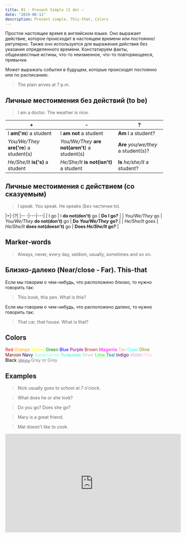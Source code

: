 ```yaml
---
title: 01 - Present Simple (I do) ✓
date: "2019-06-11"
description: Present simple, This-that, Colors
---
```


Простое настоящее время в английском языке. Оно выражает действие, которое происходит в настоящем времени или постоянно/регулярно. Также оно используется для выражения действия без указания определенного времени. Констатируем факты, общеизвестные истины, что-то неизменное, что-то повторяющееся, привычки.

Может выражать события в будущем, которые происходят постоянно или по расписанию.
> The plain arives at 7 p.m.

## Личные местоимения без действий (to be)
>I am a doctor. The weather is nice.

|+|-|?| 
|---|---|---|
| I **am('m**) a student | I **am not** a student | **Am** I a student? |
| *You/We/They* **are('re**) a student(s)  | *You/We/They* **are not(aren't**) a student(s) | **Are** *you/we/they* a student(s)? |
| *He/She/It* **is('s)** a student | *He/She/It* **is not(isn't)** a student | **Is** *he/she/it* a student?|

## Личные местоимения с действием (со сказуемым)

> I speak. You speak. He speaks (Без частички to).

|+|-|?| 
|-- -|---|---|
| I go | I **do not(don't)** go | **Do I go?** |
| *You/We/They* go | *You/We/They* **do not(don't)** go | **Do *You/We/They* go?** |
| *He/She/It* goes | *He/She/It* **does not(doesn't)** go | **Does *He/She/It* go?** |

## Marker-words

> Always, never, every day, seldom, usually, sometimes and so on.

## Близко-далеко (Near/close - Far). This-that

Если мы говорим о чем-нибудь, что расположено близко, то нужно говорить так: 
> This book, this pen. What is this?

Если мы говорим о чем-нибудь, что расположено далеко, то нужно говорить так: 
> That car, that house. What is that?

## Colors
<div style="display: flex; flex-wrap: wrap;">
  <span style="color: red;">Red</span>&nbsp;
  <span style="color: orange;">Orange</span>&nbsp;
  <span style="color: yellow;">Yellow</span>&nbsp;
  <span style="color: green;">Green</span>&nbsp;
  <span style="color: blue;">Blue</span>&nbsp;
  <span style="color: purple;">Purple</span>&nbsp;
  <span style="color: brown;">Brown</span>&nbsp;
  <span style="color: magenta;">Magenta</span>&nbsp;
  <span style="color: tan;">Tan</span>&nbsp;
  <span style="color: cyan;">Cyan</span>&nbsp;
  <span style="color: olive;">Olive</span>&nbsp;
  <span style="color: maroon;">Maroon</span>&nbsp;
  <span style="color: navy;">Navy</span>&nbsp;
  <span style="color: aquamarine;">Aquamarine</span>&nbsp;
  <span style="color: turquoise;">Turquoise</span>&nbsp;
  <span style="color: silver;">Silver</span>&nbsp;
  <span style="color: lime;">Lime</span>&nbsp;
  <span style="color: teal;">Teal</span>&nbsp;
  <span style="color: indigo;">Indigo</span>&nbsp;
  <span style="color: violet;">Violet</span>&nbsp;
  <span style="color: pink;">Pink</span>&nbsp;
  <span style="color: black;">Black</span>&nbsp;
  <span style="color: white; text-shadow: 1px 2px 3px #000;">White</span>&nbsp;
  <span style="color: grey">Gray or Grey</span>&nbsp;
</div>

## Examples

> Nick usually goes to school at 7 o'clock.

> What does he or she look?

> Do you go? Does she go?

> Mary is a great friend.

> Mat doesn’t like to cook.

<iframe width="560" height="315" src="https://www.youtube.com/embed/6Qd1xAikoQc" frameborder="0" allow="accelerometer; autoplay; encrypted-media; gyroscope; picture-in-picture" allowfullscreen></iframe>